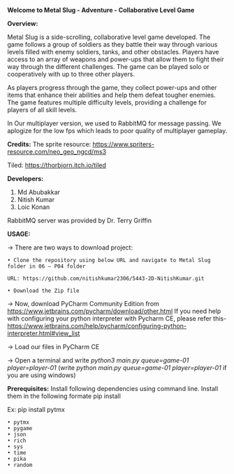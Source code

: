 **Welcome to Metal Slug - Adventure - Collaborative Level Game**

**Overview:**

Metal Slug is a side-scrolling, collaborative level game developed. The game follows a group of soldiers as they battle their way through various levels filled with enemy soldiers, tanks, and other obstacles. Players have access to an array of weapons and power-ups that allow them to fight their way through the different challenges. The game can be played solo or cooperatively with up to three other players.

As players progress through the game, they collect power-ups and other items that enhance their abilities and help them defeat tougher enemies. The game features multiple difficulty levels, providing a challenge for players of all skill levels.

In Our multiplayer version, we used to RabbitMQ for message passing. We aplogize for the low fps which leads to poor quality of multiplayer gameplay.

**Credits:**
The sprite resource:
https://www.spriters-resource.com/neo_geo_ngcd/ms3

Tiled:
https://thorbjorn.itch.io/tiled

**Developers:**
1. Md Abubakkar
2. Nitish Kumar
3. Loic Konan

RabbitMQ server was provided by Dr. Terry Griffin


**USAGE:**

-> There are two ways to download project:

    • Clone the repository using below URL and navigate to Metal Slug folder in 06 – P04 folder

	URL: https://github.com/nitishkumar2306/5443-2D-NitishKumar.git

    • Download the Zip file
    
 -> Now, download PyCharm Community Edition from https://www.jetbrains.com/pycharm/download/other.html
 If you need help with configuring your python interpreter with Pycharm CE, please refer this- https://www.jetbrains.com/help/pycharm/configuring-python-interpreter.html#view_list
 
 -> Load our files in PyCharm CE
 
 -> Open a terminal and write *python3 main.py queue=game-01 player=player-01*
 (write *python main.py queue=game-01 player=player-01* if you are using windows)
 
 

**Prerequisites:**
Install following dependencies using command line. Install them in the following formate pip install <dependency name>
	
Ex: pip install pytmx
	
    • pytmx
    • pygame
    • json
    • rich
    • sys
    • time
    • pika
    • random


       
		



